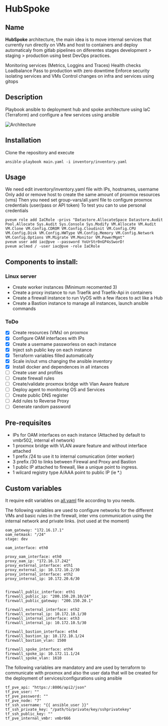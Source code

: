 # HubSpoke 

## Name
**HubSpoke** architecture, the main idea is to move internal services that currently run directly on VMs and host to containers and deploy automaticaly from gitlab pipelines on diferentes stages development > staging > production using best DevOps practices.

Monitoring services (Metrics, Loggins and Traces)
Health checks
Loadbalance
Pass to production with zero downtime
Enforce security isolating services and VMs
Control changes on infra and services using gitops

  
## Description

Playbook ansible to deployment hub and spoke architecture using IaC (Terraform) and configure a few services using ansible

![Architecture](https:///devops/hubspoke/-/blob/main/docs/architecture-01.jpeg)


## Installation

Clone the repository and execute

```
ansible-playbook main.yaml -i inventory/inventory.yaml
```

## Usage

We need edit inventory/inventory.yaml file with IPs, hostnames, username
Only add or remove host to create the same amount of proxmox resources (vms)
Then you need set group-vars/all.yaml file to configure proxmox credentials (user/pass or API token)
To test you can to use personal credentials

```
pveum role add IaCRole -privs "Datastore.AllocateSpace Datastore.Audit Pool.Allocate Sys.Audit Sys.Console Sys.Modify VM.Allocate VM.Audit VM.Clone VM.Config.CDROM VM.Config.Cloudinit VM.Config.CPU VM.Config.Disk VM.Config.HWType VM.Config.Memory VM.Config.Network VM.Config.Options VM.Migrate VM.Monitor VM.PowerMgmt"
pveum user add iac@pve --password YoUrStr0nGP4sSworD!
pveum aclmod / -user iac@pve -role IaCRole  
```

## Components to install:
### Linux server
- Create worker instances (Minimum recomented 3)
- Create a proxy instance to run Traefik and Traefik-Api in containers
- Create a firewall instance to run VyOS with a few ifaces to act like a Hub
- Create a Bastion instance to manage all instances, launch ansible commands

### ToDo
- [x] Create resources (VMs) on proxmox
- [x] Configure OAM interfaces with IPs
- [x] Create a username passworless on each instance
- [x] Inject ssh public key on each instance
- [x] Terraform variables filled automatically
- [x] Scale in/out vms changing the ansible inventory
- [x] Install docker and dependences in all intances
- [ ] Create user and profiles
- [ ] Create firewall rules
- [ ] Create/validate proxmox bridge with Vlan Aware feature
- [ ] Deploy agent to monitoring OS and Services
- [ ] Create public DNS register
- [ ] Add rules to Reverse Proxy
- [ ] Generate random password

## Pre-requisites
- IPs for OAM interfaces on each instance (Attached by default to vmbr502, internal e1 network)
- 1 proxmox bridge with VLAN aware feature and without interface attached
- 1 prefix /24 to use it to internal comunication (inter worker)
- 3 prefix /30 to links between Firewal and Proxy and Bastion
- 1 public IP attached to firewall, like a unique point to ingress.
- 1 wilcard registry type A/AAA point to public IP (ie *.)


## Custom variables
It require edit variables on [all.yaml](https:///devops/hubspoke/-/blob/main/group_vars/all.yaml) file according to you needs.

The following variables are used to configure networks for the different VMs and basic rules in the firewall, inter vms communication using the internal network and private links. (not used at the moment)

```
oam_gateway: "172.16.17.1"
oam_netmask: "/24"
stage: dev

oam_interface: eth0

proxy_oam_interface: eth0
proxy_oam_ip: "172.16.17.242"
proxy_external_interface: eth1
proxy_external_ip: 10.172.10.2/30
proxy_internal_interface: eth2
proxy_internal_ip: 10.172.20.6/30


firewall_public_interface: eth1
firewall_public_ip: "200.150.20.10/24"
firewall_public_gateway: "200.150.20.1"

firewall_external_interface: eth2
firewall_external_ip: 10.172.10.1/30
firewall_internal_interface: eth3
firewall_internal_ip: 10.172.10.5/30

firewall_bastion_interface: eth4
firewall_bastion_ip: 10.172.10.1/24
firewall_bastion_vlan: 1500

firewall_spoke_interface: eth4
firewall_spoke_ip: 10.172.11.1/24
firewall_spoke_vlan: 1610

```

The following variables are mandatory and are used by terraform to communicate with proxmox and also the user data that will be created for the deployment of services/configurations using ansible

```
tf_pve_api: "https:/:8006/api2/json"
tf_pve_user: ""
tf_pve_password: ""
tf_pve_node: "7"
tf_ssh_username: "{{ ansible_user }}"
tf_ssh_private_key: "/path/to/private/key/sshprivatekey"
tf_ssh_public_key: ""
tf_pve_internal_vmbr: vmbr666
```

